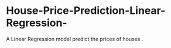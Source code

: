 # House-Price-Prediction-Linear-Regression-
A Linear Regression model predict the prices of houses .
